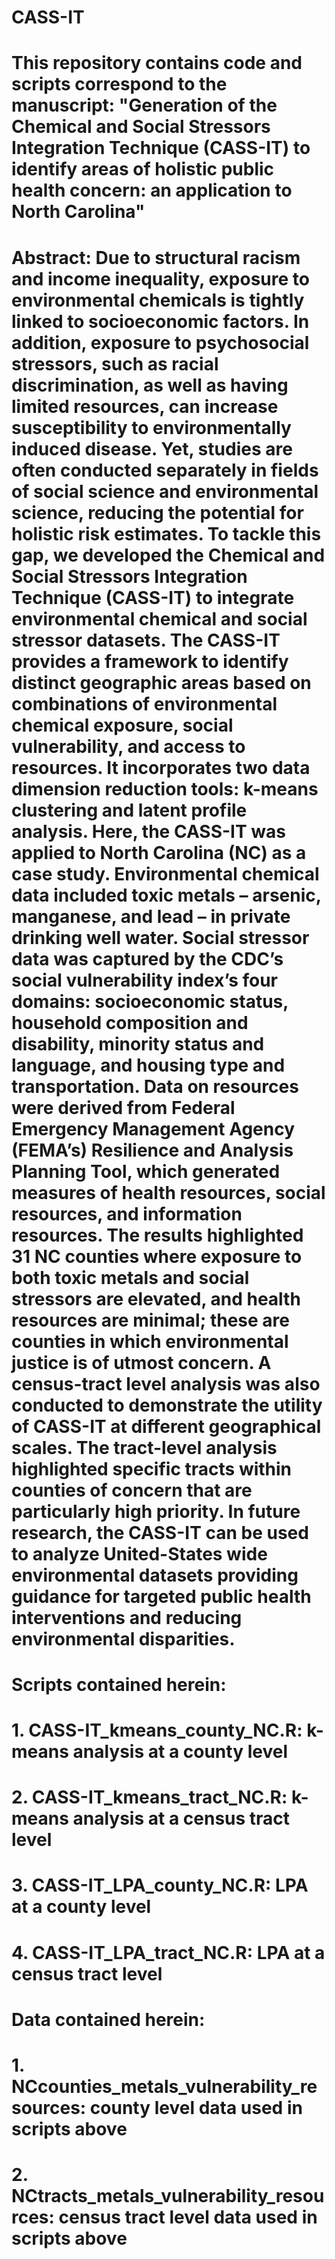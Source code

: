# CASS-IT

# This repository contains code and scripts correspond to the manuscript: "Generation of the Chemical and Social Stressors Integration Technique (CASS-IT) to identify areas of holistic public health concern: an application to North Carolina"

# Abstract: Due to structural racism and income inequality, exposure to environmental chemicals is tightly linked to socioeconomic factors. In addition, exposure to psychosocial stressors, such as racial discrimination, as well as having limited resources, can increase susceptibility to environmentally induced disease. Yet, studies are often conducted separately in fields of social science and environmental science, reducing the potential for holistic risk estimates. To tackle this gap, we developed the Chemical and Social Stressors Integration Technique (CASS-IT) to integrate environmental chemical and social stressor datasets. The CASS-IT provides a framework to identify distinct geographic areas based on combinations of environmental chemical exposure, social vulnerability, and access to resources. It incorporates two data dimension reduction tools: k-means clustering and latent profile analysis. Here, the CASS-IT was applied to North Carolina (NC) as a case study. Environmental chemical data included toxic metals – arsenic, manganese, and lead – in private drinking well water. Social stressor data was captured by the CDC’s social vulnerability index’s four domains: socioeconomic status, household composition and disability, minority status and language, and housing type and transportation. Data on resources were derived from Federal Emergency Management Agency (FEMA’s) Resilience and Analysis Planning Tool, which generated measures of health resources, social resources, and information resources. The results highlighted 31 NC counties where exposure to both toxic metals and social stressors are elevated, and health resources are minimal; these are counties in which environmental justice is of utmost concern. A census-tract level analysis was also conducted to demonstrate the utility of CASS-IT at different geographical scales. The tract-level analysis highlighted specific tracts within counties of concern that are particularly high priority. In future research, the CASS-IT can be used to analyze United-States wide environmental datasets providing guidance for targeted public health interventions and reducing environmental disparities. 

# Scripts contained herein:
# 1. CASS-IT_kmeans_county_NC.R: k-means analysis at a county level 
# 2. CASS-IT_kmeans_tract_NC.R: k-means analysis at a census tract level 
# 3. CASS-IT_LPA_county_NC.R: LPA at a county level
# 4. CASS-IT_LPA_tract_NC.R: LPA at a census tract level 
# Data contained herein:
# 1. NCcounties_metals_vulnerability_resources: county level data used in scripts above
# 2. NCtracts_metals_vulnerability_resources: census tract level data used in scripts above



